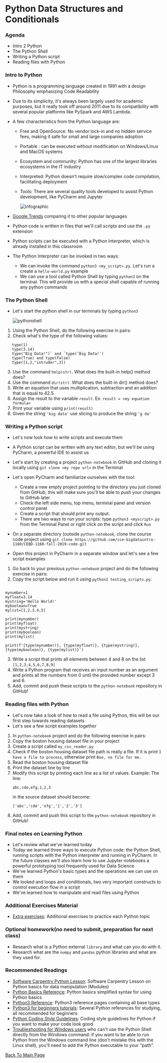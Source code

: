 # Python Data Structures and Conditionals

### Agenda
* Intro 2 Python
* The Python Shell
* Writing a Python script
* Reading files with Python

### Intro to Python
* Python is a programming language created in 1991 with a design Philosophy emphasizing Code Readability
* Due to its simplicity, it's always been largely used for academic purposes, but it really took off around 2011 due to its compatibility with several popular platforms like PySpark and AWS Lambda. 
* A few characteristics from the Python language are:
  * Free and OpenSource: No vendor lock-in and no hidden service fees, making it safe for small and large companies adoption
  * Portable : can be executed without modification on Windows/Linux and MacOS systems
  * Ecosystem and community: Python has one of the largest libraries ecosystems in the IT industry
  * Interpreted: Python doesn't require slow/complex code compilation, facilitating deployment
  * Tools: There are several quality tools developed to assist Python development, like PyCharm and Jupyter

      ![infographic](./python-files/infochart2.jpg)   
   
* [Google Trends](https://trends.google.com/trends/explore?date=all&geo=US&q=%2Fm%2F02p97,%2Fm%2F07sbkfb,%2Fm%2F05z1_,%2Fm%2F0jgqg,%2Fm%2F0_lcrx4) comparing it to other popular languages

* Python code is written in files that we'll call scripts and use the `.py` extension
* Python scripts can be executed with a Python Interpreter, which is already installed in this classroom
* The Python Interpreter can be invoked in two ways:
  * We can invoke the command `python3 <my_script>.py`. Let's run a create a `hello-world.py` example
  * We can use a tool called Python Shell by typing `python3` on the terminal. This will provide us with a special shell capable of running any python commands

### The Python Shell
* Let's start the python shell in our terminals by typing `python3`

     ![pythonshell](./python-files/pythonshell.png)   

1. Using the Python Shell, do the following exercise in pairs:
2. Check what's the type of the following values:

```
   type(1)
   type(3.14)
   type("Big Data!")` and `type('Big Data!')
   type(True) and type(False)
   type([1,2,"intruder",3])
```

3. Use the command `help(str)`. What does the built-in help() method does?
4. Use the command `dir(str)`. What does the built-in dir() method does?
5. Write an equation that uses multiplication, subtraction and an addition that is equal to 42.5. 
6. Assign the result to the variable `result`. Ex: `result = <my equation formula>` 
7. Print your variable using `print(result)`
8. Given the string `'big data'` use slicing to produce the string `'g da'`

### Writing a Python script
* Let's now look how to write scripts and execute them
* A Python script can be written with any text editor, but we'll be using PyCharm, a powerful IDE to assist us
* Let's start by creating a project `python-notebook` in GitHub and cloning it locally using `git clone <my repo url>` in the Terminal
* Let's open PyCharm and familiarize ourselves with the tool:
  * Create a new empty project pointing to the directory you just cloned from GitHub, this will make sure you'll be able to push your changes to GitHub later
  * Check the left side menu, top menu, terminal panel and version control panel
  * Create a script that should print any output.
  * There are two ways to run your scripts: type `python3 <myscript>.py` from the Terminal Panel or right click on the script and click `Run`
  
* On a separate directory (outside `python-notebook`, clone the course code project using `git clone https://github.com/cce-bigdataintro-1160/CEBD-1160-fall-2019-code.git`
* Open this project in PyCharm in a separate window and let's see a few script examples

1. Go back to your previous `python-notebook` project and do the following exercise in pairs:
2. Copy the script below and run it using `python3 testing_scripts.py`:

```

mynumber=1
myfloat=3.14
mystring='Hello World!'
myboolean=True
mylist=[1,2,3,4,5]

print(mynumber)
print(myfloat)
print(mystring)
print(myboolean)
print(mylist)

print(f'{type(mynumber)}, {type(myfloat)}, {type(mystring)}, {type(myboolean)}, {type(mylist)}')
```

3. Write a script that prints all elements between 4 and 8 on the list `[1,2,3,4,5,6,7,8,9]`
4. Write a Python program that receives an input number as an argument and prints all the numbers from 0 until the provided number except 3 and 6.
5. Add, commit and push these scripts to the `python-notebook` repository in GitHub!

### Reading files with Python
* Let's now take a look of how to read a file using Python, this will be our first step towards reading datasets
* Let's see a few script examples together

1. In `python-notebook` project and do the following exercise in pairs:
2. Copy the boston housing dataset file in your project
3. Create a script called `my_csv_reader.py`
4. Check if the boston housing dataset file path is really a file. If it is print `I have a file to process`, otherwise print `Boo, no file for me.`
5. Read the boston housing dataset file 
6. Print the dataset line by line
7. Modify this script by printing each line as a list of values. Example:
   The line:
   ```
   abc,cde,efg,1,2,3
   ```
   in the source dataset should become:
   ```
   ['abc','cde','efg','1','2','3']
   ```
8. Add, commit and push this script to the `python-notebook` repository in GitHub!

### Final notes on Learning Python
* Let's review what we've learned today
* Today we learned three ways to execute Python code: the Python Shell, running scripts with the Python interpreter and running in PyCharm. In the future classes we'll also learn how to use Jupyter notebooks a powerful prototyping tool frequently used for Data Science 
* We've learned Python's basic types and the operations we can use on them
* We looked and loops and conditionals, two very important constructs to control execution flow in a script
* We've learned how to manipulate and read files using Python

### Additional Exercises Material
* [Extra exercises](./3-python-exercises.md): Additional exercises to practice each Python topic

### Optional homework(no need to submit, preparation for next class)
* Research what is a Python external `library` and what can you do with it.
* Research what are the `numpy` and `pandas` python libraries and what are they used for.

### Recommended Readings
* [Software Carpentry Python Lesson](http://swcarpentry.github.io/python-novice-inflammation/index.html): Software Carpentry Lesson on Python basics for data manipulation (Modules)
* [Python Basics Reference](https://pythonbasics.org/): Python basics simplified syntax for using Python basics
* [Python3 Reference](https://docs.python.org/3/library/index.html):  Python3 reference pages containing all base types
* [Python3 for beginners tutorials](https://wiki.python.org/moin/BeginnersGuide/NonProgrammers): Several Python references for studying, all recommended for beginners
* [Python Coding Style Guidelines](https://www.python.org/dev/peps/pep-0008/): Coding style guidelines for Python if you want to make your code look good
* [Troubleshooting for Windows users](https://datatofish.com/add-python-to-windows-path/) who can't use the Python Shell directly from the Windows command: if you want to be able to run Python from the  Windows command line (don't mistake this with the Linux shell), you'll need to add the Python executable to your "path". 

[Back To Main Page](./index.md)